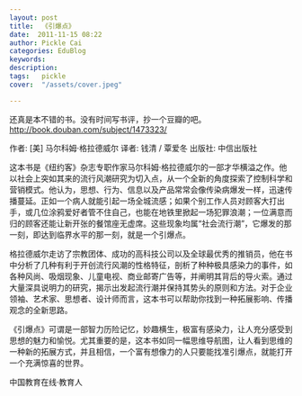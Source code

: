 ```yaml
---
layout: post  
title:  《引爆点》  
date:  2011-11-15 08:22  
author: Pickle Cai  
categories: EduBlog  
keywords: 
description:   
tags:	pickle   
cover:  "/assets/cover.jpeg"  

---  
```

    
 还真是本不错的书。没有时间写书评，抄一个豆瓣的吧。http://book.douban.com/subject/1473323/

作者: [美] 马尔科姆·格拉德威尔 译者: 钱清 / 覃爱冬 出版社: 中信出版社



这本书是《纽约客》杂志专职作家马尔科姆·格拉德威尔的一部才华横溢之作。他以社会上突如其来的流行风潮研究为切入点，从一个全新的角度探索了控制科学和营销模式。他认为，思想、行为、信息以及产品常常会像传染病爆发一样，迅速传播蔓延。正如一个病人就能引起一场全城流感；如果个别工作人员对顾客大打出手，或几位涂鸦爱好者管不住自己，也能在地铁里掀起一场犯罪浪潮；一位满意而归的顾客还能让新开张的餐馆座无虚席。这些现象均属“社会流行潮”，它爆发的那一刻，即达到临界水平的那一刻，就是一个引爆点。

格拉德威尔走访了宗教团体、成功的高科技公司以及全球最优秀的推销员，他在书中分析了几种有利于开创流行风潮的性格特征，剖析了种种极具感染力的事件，如各种风尚、吸烟现象、儿童电视、商业邮寄广告等，并阐明其背后的导火索。通过大量深具说明力的研究，揭示出发起流行潮并保持其势头的原则和方法。对于企业领袖、艺术家、思想者、设计师而言，这本书可以帮助你找到一种拓展影响、传播观念的全新思路。

《引爆点》可谓是一部智力历险记忆，妙趣横生，极富有感染力，让人充分感受到思想的魅力和愉悦。尤其重要的是，这本书如同一幅思维导航图，让人看到思维的一种新的拓展方式，并且相信，一个富有想像力的人只要能找准引爆点，就能打开一个充满惊喜的世界。　

				

		    
 中国教育在线·教育人

